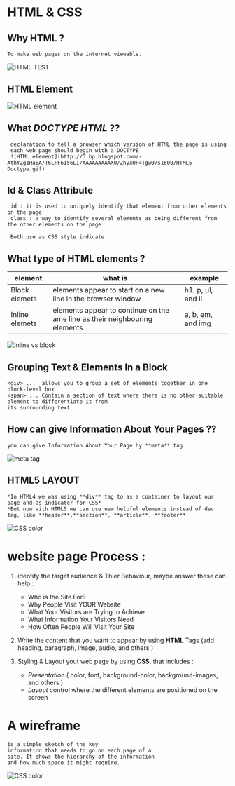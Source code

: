 # HTML & CSS 

## Why HTML ?
```
To make web pages on the internet viewable.
```

![HTML TEST](https://www.etutorialspoint.com/images/html_elements.jpg)

## HTML Element
![HTML element](http://schoolsofweb.com/wp-content/uploads/anatomy-of-an-html-element.jpg)

## What *DOCTYPE HTML* ??
```
 declaration to tell a browser which version of HTML the page is using 
 each web page should begin with a DOCTYPE
 ![HTML element](http://3.bp.blogspot.com/-AthYZg1Ha8A/T6LFF6156LI/AAAAAAAAAX0/ZhyxOP4Tgw0/s1600/HTML5-Doctype.gif)
```
 
 
## Id & Class Attribute 
```
 id : it is used to uniquely identify that element from other elements on the page
 class : a way to identify several elements as being different from the other elements on the page
 
 Both use as CSS style indicate
 ```
 ## What type of HTML elements ? 
 
 element | what is | example 
 -----| --------| -------
 Block elemets |  elements appear to start on a new line in the browser window | h1, p, ul, and li
 Inline elemets |  elements appear to continue on the ame line as their neighbouring elements | a, b, em, and img
 
 ![inline vs block](https://blog.4psa.com/wp-content/uploads/block-inline1.png)

 ## Grouping Text & Elements In a Block 
 ```
 <div> ...  allows you to group a set of elements together in one block-level box
 <span> ... Contain a section of text where there is no other suitable element to differentiate it from
its surrounding text
 ```

## How can give Information About Your Pages ??
```
you can give Information About Your Page by **meta** tag 
```
 ![meta tag](https://tnphost.com/support/wp-content/uploads/2016/09/meta-tag-explained.gif)

## HTML5 LAYOUT
```
*In HTML4 we was using **div** tag to as a container to layout our page and as indicater for CSS*
*But now with HTML5 we can use new helpful elements instead of dev tag, like **header**,**section**, **article**. **footer**
```

![CSS color](https://s3.amazonaws.com/viking_education/web_development/web_app_eng/html5_sectioning_high_level.jpg)


# website page Process : 

1. identify  the target audience & Thier Behaviour, maybe answer these can help :
    - Who is the Site For?
    - Why People Visit YOUR Website
    - What Your Visitors are Trying to Achieve
    - What Information Your Visitors Need
    - How Often People Will Visit Your Site
    
2. Write the content that you want to appear by using **HTML** Tags (add heading, paragraph, image, audio, and others )

3. Styling & Layout yout web page by using **CSS**, that includes :
    - *Presentation* ( color, font, background-color, background-images, and others )
    - *Layout* control where the different elements are positioned on the screen
    
    
# A wireframe
```
is a simple sketch of the key
information that needs to go on each page of a
site. It shows the hierarchy of the information
and how much space it might require.
```


![CSS color](https://www.market8.net/hs-fs/hub/23553/file-637542208-jpg/images/website_wireframes-wireframe2.jpg?t=1519917980967)




